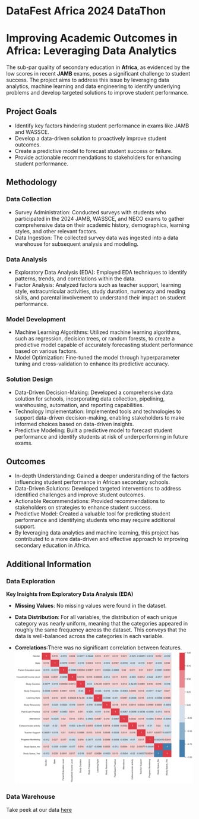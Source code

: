 # DataFest Africa 2024 DataThon

# Improving Academic Outcomes in Africa: Leveraging Data Analytics
The sub-par quality of secondary education in **Africa**, as evidenced by the low scores in recent **JAMB** exams, 
poses a significant challenge to student success. The project aims to address this issue by leveraging data analytics, 
machine learning and data engineering to identify underlying problems and develop targeted solutions to improve student performance.

## Project Goals
* Identify key factors hindering student performance in exams like JAMB and WASSCE.
* Develop a data-driven solution to proactively improve student outcomes.
* Create a predictive model to forecast student success or failure.
* Provide actionable recommendations to stakeholders for enhancing student performance.

## Methodology

### Data Collection

* Survey Administration: Conducted surveys with students who participated in the 2024 JAMB, WASSCE, and NECO exams to gather comprehensive data on their academic history, demographics, learning styles, and other relevant factors.
* Data Ingestion: The collected survey data was ingested into a data warehouse for subsequent analysis and modeling.

### Data Analysis

* Exploratory Data Analysis (EDA): Employed EDA techniques to identify patterns, trends, and correlations within the data.
* Factor Analysis: Analyzed factors such as teacher support, learning style, extracurricular activities, study duration, numeracy and reading skills, and parental involvement to understand their impact on student performance.

### Model Development

* Machine Learning Algorithms: Utilized machine learning algorithms, such as regression, decision trees, or random forests, to create a predictive model capable of accurately forecasting student performance based on various factors.
* Model Optimization: Fine-tuned the model through hyperparameter tuning and cross-validation to enhance its predictive accuracy. 

### Solution Design

* Data-Driven Decision-Making: Developed a comprehensive data solution for schools, incorporating data collection, pipelining, warehousing, automation, and reporting capabilities.
* Technology Implementation: Implemented tools and technologies to support data-driven decision-making, enabling stakeholders to make informed choices based on data-driven insights.
* Predictive Modeling: Built a predictive model to forecast student performance and identify students at risk of underperforming in future exams.

## Outcomes

* In-depth Understanding: Gained a deeper understanding of the factors influencing student performance in African secondary schools.
* Data-Driven Solutions: Developed targeted interventions to address identified challenges and improve student outcomes.
* Actionable Recommendations: Provided recommendations to stakeholders on strategies to enhance student success.
* Predictive Model: Created a valuable tool for predicting student performance and identifying students who may require additional support.
* By leveraging data analytics and machine learning, this project has contributed to a more data-driven and effective approach to improving secondary education in Africa.

## Additional Information
### Data Exploration

**Key Insights from Exploratory Data Analysis (EDA)** 

* **Missing Values**: No missing values were found in the dataset. 

* **Data Distribution**: For all variables, the distribution of each unique category was nearly uniform, meaning that the categories appeared in roughly the same frequency across the dataset. This conveys that the data is well-balanced across the categories in each variable. 

* **Correlations**:There was no significant correlation between features. 
![img.png](img.png)

### Data Warehouse
Take peek at our data [here](https://airtable.com/applJdHIsCb5z8Do2/shrS30jOLrtNxcvQH/tblDY76xjWl7mqBev)
